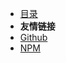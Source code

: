- [目录](/)
- **友情链接**
- [Github](https://github.com/javakangpan)
- [NPM](https://www.npmjs.com/package/docsify-themeable)

